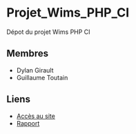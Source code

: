 # Projet_Wims_PHP_CI

Dépot du projet Wims PHP CI

## Membres
* Dylan Girault
* Guillaume Toutain

## Liens
* [Accès au site](https://dwarves.iut-fbleau.fr/~toutain/wim/projet/)
* [Rapport](https://dwarves.iut-fbleau.fr/git/toutain/Projet_Wims_PHP_CI/wiki/Rapport)